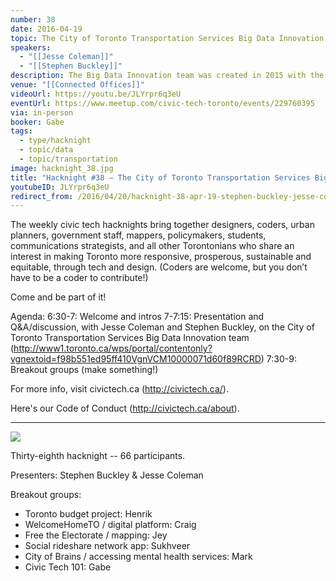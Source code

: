 ```yaml
---
number: 38
date: 2016-04-19
topic: The City of Toronto Transportation Services Big Data Innovation team
speakers:
  - "[[Jesse Coleman]]"
  - "[[Stephen Buckley]]"
description: The Big Data Innovation team was created in 2015 with the mission of leveraging emerging transportation datasets together with existing City data to develop a new understanding of transportation issues across all modes in the City. The focus of the Big Data Innovation Team will be on conducting practical analyses of transportation data to be able to more easily measure the impact and benefits of policies and solutions. The team will be partnering with researchers and will focus on providing excellence in the communication and visualization of findings.
venue: "[[Connected Offices]]"
videoUrl: https://youtu.be/JLYrpr6q3eU
eventUrl: https://www.meetup.com/civic-tech-toronto/events/229760395
via: in-person
booker: Gabe
tags:
  - type/hacknight
  - topic/data
  - topic/transportation
image: hacknight_38.jpg
title: "Hacknight #38 – The City of Toronto Transportation Services Big Data Innovation team"
youtubeID: JLYrpr6q3eU
redirect_from: /2016/04/20/hacknight-38-apr-19-stephen-buckley-jesse-coleman/
---
```


The weekly civic tech hacknights bring together designers, coders, urban planners, government staff, mappers, policymakers, students, communications strategists, and all other Torontonians who share an interest in making Toronto more responsive, prosperous, sustainable and equitable, through tech and design. (Coders are welcome, but you don’t have to be a coder to contribute!)

Come and be part of it!

Agenda:
6:30-7: Welcome and intros
7-7:15: Presentation and Q&A/discussion, with Jesse Coleman and Stephen Buckley, on the City of Toronto Transportation Services Big Data Innovation team (http://www1.toronto.ca/wps/portal/contentonly?vgnextoid=f98b551ed95ff410VgnVCM10000071d60f89RCRD)
7:30-9: Breakout groups (make something!)

For more info, visit civictech.ca (http://civictech.ca/).

Here's our Code of Conduct (http://civictech.ca/about).

---


![](https://mlydg0vejq30.i.optimole.com/w:930/h:522/q:mauto/f:best/https://civictech.ca/wp-content/uploads/2016/04/hacknight.jpg)

Thirty-eighth hacknight -- 66 participants.

Presenters: Stephen Buckley & Jesse Coleman

Breakout groups:
-   Toronto budget project: Henrik
-   WelcomeHomeTO / digital platform: Craig
-   Free the Electorate / mapping: Jey
-   Social rideshare network app: Sukhveer
-   City of Brains / accessing mental health services: Mark
-   Civic Tech 101: Gabe
